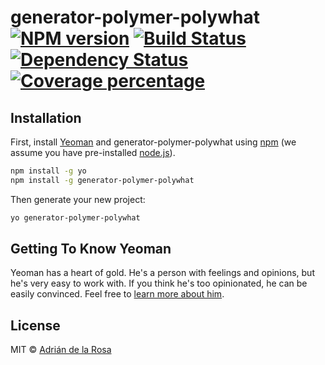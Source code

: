 # generator-polymer-polywhat [![NPM version][npm-image]][npm-url] [![Build Status][travis-image]][travis-url] [![Dependency Status][daviddm-image]][daviddm-url] [![Coverage percentage][coveralls-image]][coveralls-url]
> 

## Installation

First, install [Yeoman](http://yeoman.io) and generator-polymer-polywhat using [npm](https://www.npmjs.com/) (we assume you have pre-installed [node.js](https://nodejs.org/)).

```bash
npm install -g yo
npm install -g generator-polymer-polywhat
```

Then generate your new project:

```bash
yo generator-polymer-polywhat
```

## Getting To Know Yeoman

Yeoman has a heart of gold. He&#39;s a person with feelings and opinions, but he&#39;s very easy to work with. If you think he&#39;s too opinionated, he can be easily convinced. Feel free to [learn more about him](http://yeoman.io/).

## License

MIT © [Adrián de la Rosa]()


[npm-image]: https://badge.fury.io/js/generator-polymer-polywhat.svg
[npm-url]: https://npmjs.org/package/generator-polymer-polywhat
[travis-image]: https://travis-ci.org/adelarosab/generator-polymer-polywhat.svg?branch=master
[travis-url]: https://travis-ci.org/adelarosab/generator-polymer-polywhat
[daviddm-image]: https://david-dm.org/adelarosab/generator-polymer-polywhat.svg?theme=shields.io
[daviddm-url]: https://david-dm.org/adelarosab/generator-polymer-polywhat
[coveralls-image]: https://coveralls.io/repos/adelarosab/generator-polymer-polywhat/badge.svg
[coveralls-url]: https://coveralls.io/r/adelarosab/generator-polymer-polywhat
